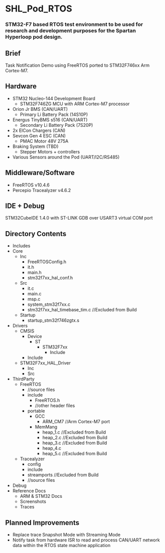 # SHL_Pod_RTOS
### STM32-F7 based RTOS test environment to be used for research and development purposes for the Spartan Hyperloop pod design.

## Brief
Task Notification Demo using FreeRTOS ported to STM32F746xx Arm Cortex-M7.

## Hardware
- STM32 Nucleo-144 Development Board
	- STM32F746ZG MCU with ARM Cortex-M7 processor
- Orion Jr BMS (CAN/UART)
	- Primary Li Battery Pack (14S10P)
- Energus TinyBMS s516 (CAN/UART)
	- Secondary Li Battery Pack (7S20P)
- 2x ElCon Chargers (CAN)
- Sevcon Gen 4 ESC (CAN)
	- PMAC Motor 48V 275A
- Braking System (TBD)
	- Stepper Motors + controllers
- Various Sensors around the Pod (UART/I2C/RS485)

## Middleware/Software
- FreeRTOS v10.4.6
- Percepio Tracealyzer v4.6.2

## IDE + Debug
STM32CubeIDE 1.4.0 with ST-LINK GDB over USART3 virtual COM port

## Directory Contents
- Includes
- Core
	- Inc
		- FreeRTOSConfig.h
		- it.h
		- main.h
		- stm32f7xx_hal_conf.h
	- Src
		- it.c
		- main.c
		- msp.c
		- system_stm32f7xx.c
		- stm32f7xx_hal_timebase_tim.c //Excluded from Build
	- Startup
		- startup_stm32f746zgtx.s
- Drivers
	- CMSIS
		- Device
			- ST
				- STM32F7xx
					- Include
		- Include
	- STM32F7xx_HAL_Driver
		- Inc
		- Src
- ThirdParty
	- FreeRTOS
		- //source files
		- include 
			- FreeRTOS.h
			- //other header files
		- portable
			- GCC
				- ARM_CM7 //Arm Cortex-M7 port
			- MemMang
				- heap_1.c //Excluded from Build
				- heap_2.c //Excluded from Build
				- heap_3.c //Excluded from Build
				- heap_4.c
				- heap_5.c //Excluded from Build
	- Tracealyzer
		- config
		- include
		- streamports //Excluded from Build
		- //source files
- Debug
- Reference Docs
	- ARM & STM32 Docs
	- Screenshots
	- Traces

## Planned Improvements
- Replace trace Snapshot Mode with Streaming Mode
- Notify task from hardware ISR to read and process CAN/UART network data within the RTOS state machine application
